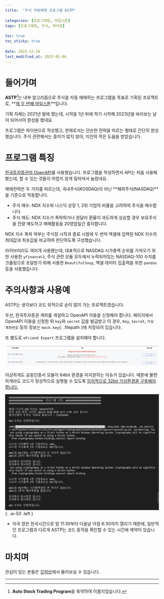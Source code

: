 ```yaml
---
title:  "주식 자동매매 프로그램 ASTP"

categories: [프로그래밍, 마일스톤]
tags: [프로그래밍, 주식, 파이썬]

toc: true
toc_sticky: true
 
date: 2022-12-28
last_modified_at: 2023-05-04
---
```


# **들어가며**

**ASTP**[^1]는 내부 알고리즘으로 주식을 자동 매매하는 프로그램을 목표로 기획된 프로젝트로, **[제 두 번째 마일스톤](https://kiw6024.github.io/categories/%EB%A7%88%EC%9D%BC%EC%8A%A4%ED%86%A4/)**입니다.

기획 자체는 2021년 말에 했는데, 시작을 1년 뒤에 하기 시작해 2023년을 바라보는 날이 되어서야 완성을 했네요.

프로그램은 파이썬으로 작성했고, 현재로서는 단순한 전략을 따르는 형태로 간단히 완성했습니다. 주식 관련해서는 흥미가 많지 않아, 지인의 작은 도움을 받았습니다.

# **프로그램 특징**

[한국투자증권의 OpenAPI](https://www.truefriend.com/main/customer/systemdown/OpenAPI.jsp?cmd=TF04ea01200)를 사용했습니다. 프로그램을 작성하면서 API는 처음 사용해봤는데, 할 수 있는 것들이 어렵지 않게 많아져서 놀랐네요.

매매전략은 두 가지를 따르는데, 국내주식(KOSDAQ)이 아닌 **해외주식(NASDAQ)**을 기준으로 작동합니다.

- 주식 매수: NDX 지수와 나스닥 상장 1, 2위 기업의 비율을 고려하여 주식을 매수합니다.
- 주식 매도: NDX 지수가 폭락하거나 원달러 환율이 과도하게 상승할 경우 보유주식을 전량 매도하고 매매활동을 20영업일간 중지합니다.

NDX 지수 폭락 여부는 주식장 시작과 종료 시점에 두 번씩 엑셀에 입력된 NDX 지수의 최대값과 최솟값을 비교하여 판단하도록 구성했습니다.

라이브러리도 여러개 사용했는데, 대표적으로 NASDAQ 시가총액 순위를 가져오기 위한 사용한 `yfinance`나, 주식 관련 모듈 모두에서 누락되어있는 NASDAQ-100 수치를 크롤링으로 조달받기 위해 사용한 `BeautifulSoup`, 엑셀 데이터 입출력을 위한 `pandas` 등을 사용했습니다.

# **주의사항과 사용예**

ASTP는 생각보다 코드 외적으로 손이 많이 가는 프로젝트였습니다.

우선, 한국투자증권 계좌를 개설하고 OpenAPI 이용을 신청해야 합니다. 페이지에서 OpenAPI 이용을 신청한 뒤 `key`와 `secret` 값을 발급받고 이 경우, `Key`, `Secret`, `가상 계좌번호` 등의 정보는 `mock.key`{: .filepath }에 저장되어 있습니다.

또 별도로 `eFriend Expert` 프로그램을 설치해야 합니다.

![ASTP_no64bit](/assets/img/2022-12-28-ASTP/ASTP_no64bit.png)

이상하게도 공동인증서 모듈이 64bit 환경을 미지원하는 이슈가 있습니다. 때문에 불편하게라도 코드가 정상적으로 실행될 수 있도록 [임의적으로 32bit 가상환경을 구축해야 합니다.](https://kiw6024.github.io/posts/32bit/)

![ASTP_example](/assets/img/2022-12-28-ASTP/ASTP_example.png){: .w-50 .left }

- 미국 장은 한국시간으로 밤 11:30부터 다음날 아침 6:30까지 열리기 때문에, 일반적인 프로그램과 다르게 ASTP는 코드 동작을 확인할 수 있는 시간에 제약이 있습니다.

# **마치며**

관심이 있는 분들은 [깃허브](https://github.com/kiw6024/ASTP)에서 둘러보실 수 있습니다.

---

[^1]: **Auto Stock Trading Program**을 축약하여 이름지었습니다.

<!--
# 프로젝트 진행을 통해 알게 된 점

API 연결 방식에 OCX, COM, DLL 등이 있음. (한투는 OCX)
OCX (OLE Control Extension) is a file format that contains reusable software components, which can be used to create custom user interfaces and add functionality to applications. These components are also known as ActiveX controls.

- [mojito](https://pypi.org/project/mojito2/)는 한국투자증권의 RestAPI 기반의 OpenAPI에 대한 통합 파이썬 레퍼 모듈입니. 라이브러리명이 모히또인 이유가 재미있는데, 공식 설명으로는 이 라이브러리가 통합 모듈이기도 하고 돈 벌어서 몰디브가서 모히토 한 잔 하자는 의미도 있다고 한다.
- [yfincance](https://pypi.org/project/yfinance/)는 나스닥에 상장된 시가총액 1위 기업과 2위 기업에 대한 데이터를 불러오기 위해 사용한다.
- [FinanceDataReader](https://github.com/financedata-org/FinanceDataReader)는 OpenAPI의 기능을 보조하기 위한 수단으로, 시가총액 상위 10개 기업 데이터를 얻어오기 위해 사용한다.
- [pandas](https://pandas.pydata.org/)는 엑셀 데이터를 읽어오기 위해 사용한다.
- [re](https://docs.python.org/3/library/re.html)는 파이썬 정규식을 사용하기 위해 사용한다.

-->